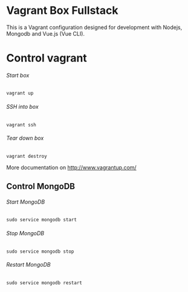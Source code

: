 # Vagrant Box Fullstack

This is a Vagrant configuration designed for development with Nodejs, Mongodb and Vue.js (Vue CLI).


# Control vagrant

###### Start box

```shell
vagrant up
```


###### SSH into box

```shell
vagrant ssh
```


###### Tear down box
```shell
vagrant destroy
```

More documentation on http://www.vagrantup.com/


## Control MongoDB

###### Start MongoDB

```shell
sudo service mongodb start
```

###### Stop MongoDB

```shell
sudo service mongodb stop
```

###### Restart MongoDB

```shell
sudo service mongodb restart
```
